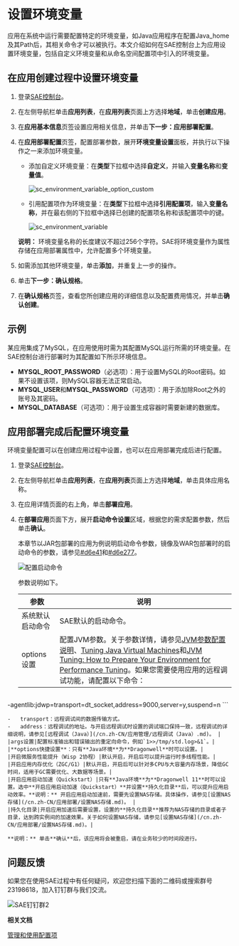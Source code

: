# 设置环境变量

应用在系统中运行需要配置特定的环境变量，如Java应用程序在配置Java\_home及其Path后，其相关命令才可以被执行。本文介绍如何在SAE控制台上为应用设置环境变量，包括自定义环境变量和从命名空间配置项中引入的环境变量。

## 在应用创建过程中设置环境变量

1.  登录[SAE控制台](https://sae.console.aliyun.com)。

2.  在左侧导航栏单击**应用列表**，在**应用列表**页面上方选择**地域**，单击**创建应用**。

3.  在**应用基本信息**页签设置应用相关信息，并单击**下一步：应用部署配置**。

4.  在**应用部署配置**页签，配置部署参数，展开**环境变量设置**面板，并执行以下操作之一来添加环境变量。

    -   添加自定义环境变量：在**类型**下拉框中选择**自定义**，并输入**变量名称**和**变量值**。

        ![sc_environment_variable_option_custom](https://static-aliyun-doc.oss-accelerate.aliyuncs.com/assets/img/zh-CN/8369788951/p127122.png)

    -   引用配置项作为环境变量：在**类型**下拉框中选择**引用配置项**，输入**变量名称**，并在最右侧的下拉框中选择已创建的配置项名称和该配置项中的键。

        ![sc_environment_variable](https://static-aliyun-doc.oss-accelerate.aliyuncs.com/assets/img/zh-CN/5353649951/p127101.png)

    **说明：** 环境变量名称的长度建议不超过256个字符。SAE将环境变量作为属性存储在应用部署属性中，允许配置多个环境变量。

5.  如需添加其他环境变量，单击**添加**，并重复上一步的操作。

6.  单击**下一步：确认规格**。

7.  在**确认规格**页签，查看您所创建应用的详细信息以及配置费用情况，并单击**确认创建**。


## 示例

某应用集成了MySQL，在应用使用时需为其配置MySQL运行所需的环境变量。在SAE控制台进行部署时为其配置如下所示环境信息。

-   **MYSQL\_ROOT\_PASSWORD**（必选项）：用于设置MySQL的Root密码。如果不设置该项，则MySQL容器无法正常启动。
-   **MYSQL\_USER**和**MYSQL\_PASSWORD**（可选项）：用于添加除Root之外的账号及其密码。
-   **MYSQL\_DATABASE**（可选项）：用于设置生成容器时需要新建的数据库。

## 应用部署完成后配置环境变量

环境变量配置可以在创建应用过程中设置，也可以在应用部署完成后进行配置。

1.  登录[SAE控制台](https://sae.console.aliyun.com)。

2.  在左侧导航栏单击**应用列表**，在**应用列表**页面上方选择**地域**，单击具体应用名称。

3.  在应用详情页面的右上角，单击**部署应用**。

4.  在**部署应用**页面下方，展开**启动命令设置**区域，根据您的需求配置参数，然后单击**确认**。

    本章节以JAR包部署的应用为例说明启动命令参数，镜像及WAR包部署时的启动命令的参数，请参见[\#d6e41](#d6e41)和[\#d6e277](#d6e277)。

    ![配置启动命令](https://static-aliyun-doc.oss-accelerate.aliyuncs.com/assets/img/zh-CN/1110096061/p74695.png)

    参数说明如下。

    |参数|说明|
    |--|--|
    |系统默认启动命令|SAE默认的启动命令。|
    |options设置|配置JVM参数。关于参数详情，请参见[JVM参数配置说明](/cn.zh-CN/最佳实践/JVM参数配置说明.md)、[Tuning Java Virtual Machines](https://docs.oracle.com/cd/E21764_01/web.1111/e13814/jvm_tuning.htm#PERFM150)和[JVM Tuning: How to Prepare Your Environment for Performance Tuning](https://sematext.com/blog/jvm-performance-tuning/)。如果您需要使用应用的远程调试功能，请配置以下命令：

    ```
-agentlib:jdwp=transport=dt_socket,address=9000,server=y,suspend=n
    ```

    -   transport：远程调试间的数据传输方式。
    -   address：远程调试的地址。与开启远程调试时设置的调试端口保持一致，远程调试的详细说明，请参见[远程调试（Java）](/cn.zh-CN/应用管理/远程调试（Java）.md)。 |
    |args设置|配置标准输出和错误输出的重定向命令，例如`1>>/tmp/std.log>&1`。|
    |**options快捷设置**：只有**Java环境**为**Dragonwell**时可以设置。|
    |开启微服务性能提升（Wisp 2协程）|默认开启，开启后可以提升运行时多线程性能。|
    |开启应用内存优化（ZGC/G1）|默认开启，开启后可以针对多CPU与大容量内存场景，降低GC时间，适用于GC需要优化、大数据等场景。|
    |开启应用启动加速（Quickstart）|只有**Java环境**为**Dragonwell 11**时可以设置。选中**开启应用启动加速（Quickstart）**并设置**持久化目录**后，可以提升应用启动效率。**说明：** 开启应用启动加速前，需要先设置NAS存储。具体操作，请参见[设置NAS存储](/cn.zh-CN/应用部署/设置NAS存储.md)。 |
    |持久化目录|开启应用加速后需要设置，设置的**持久化目录**推荐为NAS存储的目录或者子目录，达到跨实例间的加速效果。关于如何设置NAS存储，请参见[设置NAS存储](/cn.zh-CN/应用部署/设置NAS存储.md)。|

    **说明：** 单击**确认**后，该应用将会被重启，请在业务较少的时间段进行。


## 问题反馈

如果您在使用SAE过程中有任何疑问，欢迎您扫描下面的二维码或搜索群号23198618，加入钉钉群与我们交流。

![SAE钉钉群2](https://static-aliyun-doc.oss-accelerate.aliyuncs.com/assets/img/zh-CN/4279867061/p72048.png)

**相关文档**  


[管理和使用配置项](/cn.zh-CN/应用管理/命名空间管理/管理和使用配置项.md)

